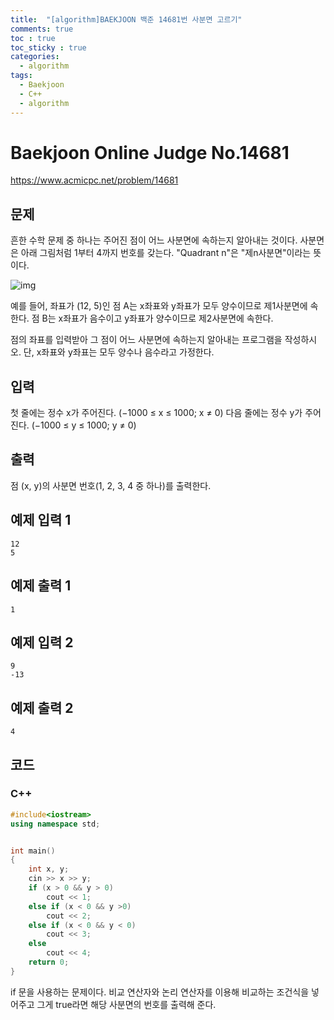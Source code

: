 ```yaml
---
title:  "[algorithm]BAEKJOON 백준 14681번 사분면 고르기"
comments: true
toc : true
toc_sticky : true
categories:
  - algorithm
tags:
  - Baekjoon
  - C++
  - algorithm
---
```


# Baekjoon Online Judge No.14681

<https://www.acmicpc.net/problem/14681>

## 문제

흔한 수학 문제 중 하나는 주어진 점이 어느 사분면에 속하는지 알아내는 것이다. 사분면은 아래 그림처럼 1부터 4까지 번호를 갖는다. "Quadrant n"은 "제n사분면"이라는 뜻이다.

![img](https://onlinejudgeimages.s3-ap-northeast-1.amazonaws.com/problem/14681/1.png)

예를 들어, 좌표가 (12, 5)인 점 A는 x좌표와 y좌표가 모두 양수이므로 제1사분면에 속한다. 점 B는 x좌표가 음수이고 y좌표가 양수이므로 제2사분면에 속한다.

점의 좌표를 입력받아 그 점이 어느 사분면에 속하는지 알아내는 프로그램을 작성하시오. 단, x좌표와 y좌표는 모두 양수나 음수라고 가정한다.

## 입력

첫 줄에는 정수 x가 주어진다. (−1000 ≤ x ≤ 1000; x ≠ 0) 다음 줄에는 정수 y가 주어진다. (−1000 ≤ y ≤ 1000; y ≠ 0)

## 출력

점 (x, y)의 사분면 번호(1, 2, 3, 4 중 하나)를 출력한다.

## 예제 입력 1 

```
12
5
```

## 예제 출력 1 

```
1
```

## 예제 입력 2 

```
9
-13
```

## 예제 출력 2

```
4
```

## 코드

### C++

```c++
#include<iostream>
using namespace std;


int main()
{
	int x, y;
	cin >> x >> y;
	if (x > 0 && y > 0)
		cout << 1;
	else if (x < 0 && y >0)
		cout << 2;
	else if (x < 0 && y < 0)
		cout << 3;
	else
		cout << 4;
	return 0;
}
```

if 문을 사용하는 문제이다. 비교 연산자와 논리 연산자를 이용해 비교하는 조건식을 넣어주고 그게 true라면 해당 사분면의 번호를 출력해 준다.